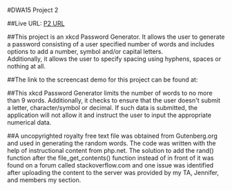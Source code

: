 #DWA15 Project 2

##Live URL: [P2 URL](http://p2.medsages.net)

##This project is an xkcd Password Generator. It allows the user to generate a password consisting of a 
user specified number of words and includes options to add a number, symbol and/or capital letters.  
Additionally, it allows the user to specify spacing using hyphens, spaces or nothing at all.

##The link to the screencast demo for this project can be found at: 

##This xkcd Password Generator limits the number of words to no more than 9 words. Additionally, it 
checks to ensure that the user doesn't submit a letter, character/symbol or decimal. If such data is 
submitted, the application will not allow it and instruct the user to input the appropriate numerical 
data.

##A uncopyrighted royalty free text file was obtained from Gutenberg.org and used in generating the 
random words. The code was written with the help of instructional content from php.net. The solution to 
add the rand() function after the file_get_contents() function instead of in front of it was found on a 
forum called stackoverflow.com and one issue was identified after uploading the content to the server was provided 
by my TA, Jennifer, and members my section.
